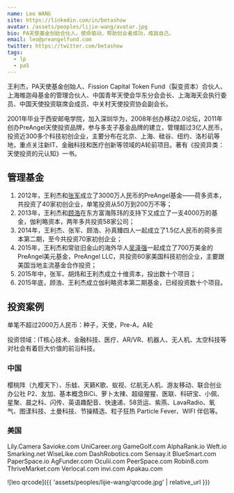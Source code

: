 ```yaml
---
name: Leo WANG
site: https://linkedin.com/in/betashow
avatar: /assets/peoples/lijie-wang/avatar.jpg
bio: PA天使基金创始合伙人。使命驱动，帮助创业者成功，成就自己。
email: leo@preangelfund.com
twitter: https://twitter.com/betashow
tags:
  - lp
  - pa5
---
```


王利杰，PA天使基金创始人、Fission Capital Token Fund（裂变资本）合伙人、上海帷迦母基金的管理合伙人、中国青年天使会华东分会会长、上海海天会执行委员、中国天使投资联席会成员、中关村天使投资协会副会长。

2001年毕业于西安邮电学院，加入深圳华为，2008年创办移动2.0论坛，2011年创办PreAngel天使投资品牌，参与多支子基金品牌的建立，管理超过3亿人民币，投资近300多个科技初创企业，主要分布在北京、上海、硅谷、纽约、洛杉矶等地，重点关注新IT、金融科技和医疗创新等领域的A轮前项目。著有《投资异类：天使投资的元认知》一书。

## 管理基金

1. 2012年，王利杰和[张军](/peoples/jun-zhang/)成立了3000万人民币的PreAngel基金——荷多资本，共投资了40家初创企业，单笔投资从50万到200万不等；
1. 2013年，王利杰和[顾浩](/peoples/hao-gu/)在东方富海陈玮的支持下又成立了一支4000万的基金，伽利略资本，两年多共投资58家公司；
1. 2014年，王利杰、张军、顾浩、孙真臻四人一起成立了1.5亿人民币的荷多资本第二期，至今共投资70家初创企业；
1. 2015年，王利杰和常驻旧金山的海外华人[吴泽强](/peoples/chuck-ng/)一起成立了700万美金的PreAngel美元基金，PreAngel LLC，共投资60家美国科技初创企业，主要跟美国当地主流基金合作投资；
1. 2015年中，张军、胡炜和王利杰成立十维资本，投出数十个项目；
1. 2015年底，顾浩、王利杰成立伽利略资本第二期基金，已经投资数十个项目。

## 投资案例

单笔不超过2000万人民币：种子，天使，Pre-A，A轮

投资领域：IT核心技术、金融科技、医疗、AR/VR、机器人、无人机、太空科技等对社会有着巨大价值的前沿科技。

### 中国

樱桃阵（九樱天下）、乐蛙、天籁K歌、蚁视、亿航无人机、游友移动、联合创业办公社 P2、友加、基本概念BiCi、萝卜太辣、超级猩猩、医联、科研宝、小佩、星聚、晨之科、闪传、英语趣配音、快速递、58货运、紫燕、LavaRadio、氧气、图漾科技、土曼科技、节操精选、粒子狂热 Particle Fever、WIFI 伴侣等。

### 美国

Lily.Camera Savioke.com UniCareer.org GameGolf.com AlphaRank.io Weft.io Smarking.net WiseLike.com DashRobotics.com Sensay.it BlueSmart.com PaperSpace.io AgFunder.com Oculii.com PeerSpace.com Robin8.com ThriveMarket.com Verlocal.com invi.com Apakau.com

![leo qrcode]({{ 'assets/peoples/lijie-wang/qrcode.jpg' | relative_url }})
